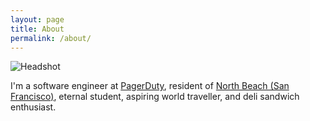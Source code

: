 ```yaml
---
layout: page
title: About
permalink: /about/
---
```


![Headshot](https://media.licdn.com/mpr/mpr/shrinknp_400_400/AAEAAQAAAAAAAALqAAAAJDYyZDU2ZjFmLTBmMzItNDg3MS1hODU1LWNjYTk0NzcxOWMzYg.jpg)

I'm a software engineer at [PagerDuty](https://www.pagerduty.com/), resident of [North Beach (San Francisco)](https://en.wikipedia.org/wiki/North_Beach,_San_Francisco), eternal student, aspiring world traveller, and deli sandwich enthusiast.

